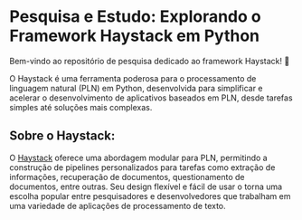 # Pesquisa e Estudo: Explorando o Framework Haystack em Python

Bem-vindo ao repositório de pesquisa dedicado ao framework Haystack! 🚀

O Haystack é uma ferramenta poderosa para o processamento de linguagem natural (PLN) em Python, desenvolvida para simplificar e acelerar o desenvolvimento de aplicativos baseados em PLN, desde tarefas simples até soluções mais complexas.

## Sobre o Haystack:
O [Haystack](https://haystack.deepset.ai/overview/intro) oferece uma abordagem modular para PLN, permitindo a construção de pipelines personalizados para tarefas como extração de informações, recuperação de documentos, questionamento de documentos, entre outras. Seu design flexível e fácil de usar o torna uma escolha popular entre pesquisadores e desenvolvedores que trabalham em uma variedade de aplicações de processamento de texto.
